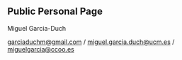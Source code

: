 ## Public Personal Page

Miguel Garcia-Duch

garciaduchm@gmail.com / miguel.garcia.duch@ucm.es / miguelgarcia@ccoo.es
